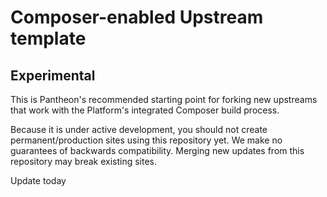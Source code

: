# Composer-enabled Upstream template
## Experimental

This is Pantheon's recommended starting point for forking new upstreams that work with the Platform's integrated
Composer build process.

Because it is under active development, you should not create permanent/production sites using this repository
yet. We make no guarantees of backwards compatibility. Merging new updates from this repository may break existing
sites.

Update today

